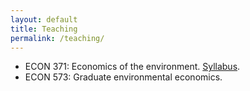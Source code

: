 ```yaml
---
layout: default
title: Teaching
permalink: /teaching/
---
```


- ECON 371: Economics of the environment. [Syllabus](/assets/pdf/syllabus_ECON371.pdf).
- ECON 573: Graduate environmental economics.

<!--
## Prior

In Spring 2014, I was the Graduate Student Instructor (GSI) for ARE212: Multiple Equation Estimation, taught by the inestimable [Max Auffhammer](http://are.berkeley.edu/~auffhammer/Maximilian_Auffhammer/Welcome.html).

[Dan Hammer](http://www.danham.me/r/) and I collaborated to produce a new set of section notes for this course. We think they're useful, attractive, and sometimes even kind of fun. Drafts of these notes are available on my [github repository](http://www.github.com/pbaylis/ARE212). Eventually, we plan to add to these to create a mini-course: a gentle introduction to graduate econometrics and programming within the statistical programming environment [R](http://www.r-project.org/).

<img src="/assets/img/are212_1.png"/>
-->
